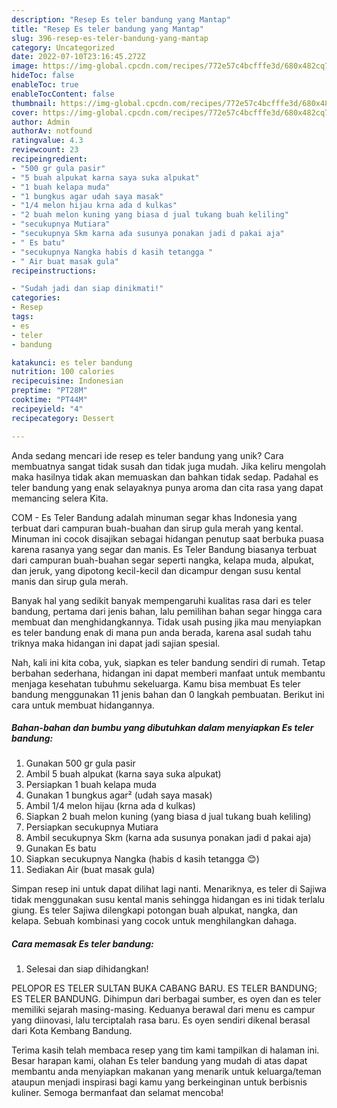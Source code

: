 ```yaml
---
description: "Resep Es teler bandung yang Mantap"
title: "Resep Es teler bandung yang Mantap"
slug: 396-resep-es-teler-bandung-yang-mantap
category: Uncategorized
date: 2022-07-10T23:16:45.272Z
image: https://img-global.cpcdn.com/recipes/772e57c4bcfffe3d/680x482cq70/es-teler-bandung-foto-resep-utama.jpg
hideToc: false
enableToc: true
enableTocContent: false
thumbnail: https://img-global.cpcdn.com/recipes/772e57c4bcfffe3d/680x482cq70/es-teler-bandung-foto-resep-utama.jpg
cover: https://img-global.cpcdn.com/recipes/772e57c4bcfffe3d/680x482cq70/es-teler-bandung-foto-resep-utama.jpg
author: Admin
authorAv: notfound
ratingvalue: 4.3
reviewcount: 23
recipeingredient:
- "500 gr gula pasir"
- "5 buah alpukat karna saya suka alpukat"
- "1 buah kelapa muda"
- "1 bungkus agar udah saya masak"
- "1/4 melon hijau krna ada d kulkas"
- "2 buah melon kuning yang biasa d jual tukang buah keliling"
- "secukupnya Mutiara"
- "secukupnya Skm karna ada susunya ponakan jadi d pakai aja"
- " Es batu"
- "secukupnya Nangka habis d kasih tetangga "
- " Air buat masak gula"
recipeinstructions:

- "Sudah jadi dan siap dinikmati!"
categories:
- Resep
tags:
- es
- teler
- bandung

katakunci: es teler bandung 
nutrition: 100 calories
recipecuisine: Indonesian
preptime: "PT28M"
cooktime: "PT44M"
recipeyield: "4"
recipecategory: Dessert

---
```





Anda sedang mencari ide resep es teler bandung yang unik? Cara membuatnya sangat tidak susah dan tidak juga mudah. Jika keliru mengolah maka hasilnya tidak akan memuaskan dan bahkan tidak sedap. Padahal es teler bandung yang enak selayaknya punya aroma dan cita rasa yang dapat memancing selera Kita.





COM - Es Teler Bandung adalah minuman segar khas Indonesia yang terbuat dari campuran buah-buahan dan sirup gula merah yang kental. Minuman ini cocok disajikan sebagai hidangan penutup saat berbuka puasa karena rasanya yang segar dan manis. Es Teler Bandung biasanya terbuat dari campuran buah-buahan segar seperti nangka, kelapa muda, alpukat, dan jeruk, yang dipotong kecil-kecil dan dicampur dengan susu kental manis dan sirup gula merah.

Banyak hal yang sedikit banyak mempengaruhi kualitas rasa dari es teler bandung, pertama dari jenis bahan, lalu pemilihan bahan segar hingga cara membuat dan menghidangkannya. Tidak usah pusing jika mau menyiapkan es teler bandung enak di mana pun anda berada, karena asal sudah tahu triknya maka hidangan ini dapat jadi sajian spesial.






Nah, kali ini kita coba, yuk, siapkan es teler bandung sendiri di rumah. Tetap berbahan sederhana, hidangan ini dapat memberi manfaat untuk membantu menjaga kesehatan tubuhmu sekeluarga. Kamu bisa membuat Es teler bandung menggunakan 11 jenis bahan dan 0 langkah pembuatan. Berikut ini cara untuk membuat hidangannya.

<!--inarticleads1-->

##### Bahan-bahan dan bumbu yang dibutuhkan dalam menyiapkan Es teler bandung:

1. Gunakan 500 gr gula pasir
1. Ambil 5 buah alpukat (karna saya suka alpukat)
1. Persiapkan 1 buah kelapa muda
1. Gunakan 1 bungkus agar² (udah saya masak)
1. Ambil 1/4 melon hijau (krna ada d kulkas)
1. Siapkan 2 buah melon kuning (yang biasa d jual tukang buah keliling)
1. Persiapkan secukupnya Mutiara
1. Ambil secukupnya Skm (karna ada susunya ponakan jadi d pakai aja)
1. Gunakan  Es batu
1. Siapkan secukupnya Nangka (habis d kasih tetangga 😊)
1. Sediakan  Air (buat masak gula)


Simpan resep ini untuk dapat dilihat lagi nanti. Menariknya, es teler di Sajiwa tidak menggunakan susu kental manis sehingga hidangan es ini tidak terlalu giung. Es teler Sajiwa dilengkapi potongan buah alpukat, nangka, dan kelapa. Sebuah kombinasi yang cocok untuk menghilangkan dahaga. 

<!--inarticleads2-->

##### Cara memasak Es teler bandung:


1. Selesai dan siap dihidangkan!

PELOPOR ES TELER SULTAN BUKA CABANG BARU. ES TELER BANDUNG; ES TELER BANDUNG. Dihimpun dari berbagai sumber, es oyen dan es teler memiliki sejarah masing-masing. Keduanya berawal dari menu es campur yang diinovasi, lalu terciptalah rasa baru. Es oyen sendiri dikenal berasal dari Kota Kembang Bandung. 

Terima kasih telah membaca resep yang tim kami tampilkan di halaman ini. Besar harapan kami, olahan Es teler bandung yang mudah di atas dapat membantu anda menyiapkan makanan yang menarik untuk keluarga/teman ataupun menjadi inspirasi bagi kamu yang berkeinginan untuk berbisnis kuliner. Semoga bermanfaat dan selamat mencoba!
